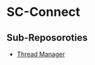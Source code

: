 # SC-Connect

## Sub-Reposoroties
- [Thread Manager](https://github.com/7Bit420/SC-Connect-ThreadManager)
